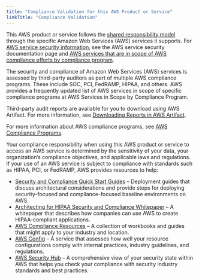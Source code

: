```yaml
---
title: "Compliance Validation for this AWS Product or Service"
linkTitle: "Compliance Validation"
---
```


This AWS product or service follows
the [shared responsibility model](https://aws.amazon.com/compliance/shared-responsibility-model) through the specific
Amazon Web Services (AWS)
services it supports.
For [AWS service security information](https://aws.amazon.com/security/?id=docs_gateway#aws-security), see the AWS
service security documentation page
and [AWS services that are in scope of AWS compliance efforts by compliance program](https://aws.amazon.com/compliance/services-in-scope/).

The security and compliance of Amazon Web Services (AWS) services is assessed by third-party auditors as part of
multiple AWS compliance programs. These include SOC, PCI, FedRAMP, HIPAA, and others. AWS provides a frequently updated
list of AWS services in scope of specific compliance programs at AWS Services in Scope by Compliance Program.

Third-party audit reports are available for you to download using AWS Artifact. For more information,
see [Downloading Reports in AWS Artifact](https://docs.aws.amazon.com/artifact/latest/ug/downloading-documents.html).

For more information about AWS compliance programs,
see [AWS Compliance Programs](https://aws.amazon.com/compliance/programs/).

Your compliance responsibility when using this AWS product or service to access an AWS service is determined by the
sensitivity of your data, your organization’s compliance objectives, and applicable laws and regulations. If your use of
an AWS service is subject to compliance with standards such as HIPAA, PCI, or FedRAMP, AWS provides resources to help:

* [Security and Compliance Quick Start Guides](https://aws.amazon.com/quickstart/?quickstart-all.sort-by=item.additionalFields.updateDate&amp;quickstart-all.sort-order=desc&amp;awsf.quickstart-homepage-filter=categories%23security-identity-compliance)
  – Deployment guides that discuss architectural considerations and provide steps for deploying security-focused and
  compliance-focused baseline environments on AWS.
* [Architecting for HIPAA Security and Compliance Whitepaper](https://d0.awsstatic.com/whitepapers/compliance/AWS_HIPAA_Compliance_Whitepaper.pdf)
  – A whitepaper that describes how companies can use AWS to create HIPAA-compliant applications.
* [AWS Compliance Resources](https://aws.amazon.com/compliance/resources/) – A collection of workbooks and guides that
  might apply to your industry and location.
* [AWS Config](https://aws.amazon.com/config/) – A service that assesses how well your resource configurations comply
  with internal practices, industry guidelines, and regulations.
* [AWS Security Hub](https://aws.amazon.com/security-hub) – A comprehensive view of your security state within AWS that
  helps you check your compliance with security industry standards and best practices. 

